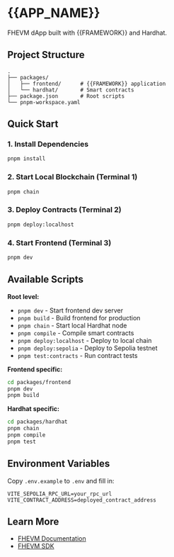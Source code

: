 # {{APP_NAME}}

FHEVM dApp built with {{FRAMEWORK}} and Hardhat.

## Project Structure

```
.
├── packages/
│   ├── frontend/      # {{FRAMEWORK}} application
│   └── hardhat/       # Smart contracts
├── package.json       # Root scripts
└── pnpm-workspace.yaml
```

## Quick Start

### 1. Install Dependencies
```bash
pnpm install
```

### 2. Start Local Blockchain (Terminal 1)
```bash
pnpm chain
```

### 3. Deploy Contracts (Terminal 2)
```bash
pnpm deploy:localhost
```

### 4. Start Frontend (Terminal 3)
```bash
pnpm dev
```

## Available Scripts

**Root level:**
- `pnpm dev` - Start frontend dev server
- `pnpm build` - Build frontend for production
- `pnpm chain` - Start local Hardhat node
- `pnpm compile` - Compile smart contracts
- `pnpm deploy:localhost` - Deploy to local chain
- `pnpm deploy:sepolia` - Deploy to Sepolia testnet
- `pnpm test:contracts` - Run contract tests

**Frontend specific:**
```bash
cd packages/frontend
pnpm dev
pnpm build
```

**Hardhat specific:**
```bash
cd packages/hardhat
pnpm chain
pnpm compile
pnpm test
```

## Environment Variables

Copy `.env.example` to `.env` and fill in:

```
VITE_SEPOLIA_RPC_URL=your_rpc_url
VITE_CONTRACT_ADDRESS=deployed_contract_address
```

## Learn More

- [FHEVM Documentation](https://docs.zama.ai)
- [FHEVM SDK](https://github.com/0xbojack/fhevm-sdk)
